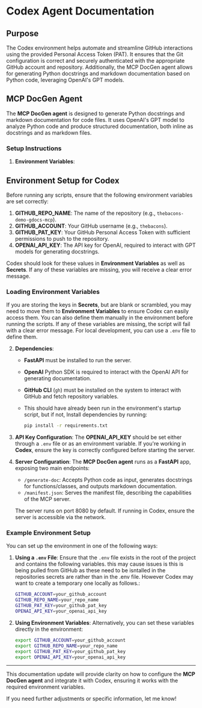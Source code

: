 
# Codex Agent Documentation

## Purpose

The Codex environment helps automate and streamline GitHub interactions using the provided Personal Access Token (PAT). It ensures that the Git configuration is correct and securely authenticated with the appropriate GitHub account and repository. Additionally, the MCP DocGen agent allows for generating Python docstrings and markdown documentation based on Python code, leveraging OpenAI's GPT models.

## MCP DocGen Agent

The **MCP DocGen agent** is designed to generate Python docstrings and markdown documentation for code files. It uses OpenAI's GPT model to analyze Python code and produce structured documentation, both inline as docstrings and as markdown files.

### Setup Instructions

1. **Environment Variables**:
   

 ## Environment Setup for Codex

Before running any scripts, ensure that the following environment variables are set correctly:

1. **GITHUB_REPO_NAME**: The name of the repository (e.g., `thebacons-demo-gdocs-mcp`).
2. **GITHUB_ACCOUNT**: Your GitHub username (e.g., `thebacons`).
3. **GITHUB_PAT_KEY**: Your GitHub Personal Access Token with sufficient permissions to push to the repository.
4. **OPENAI_API_KEY**: The API key for OpenAI, required to interact with GPT models for generating docstrings.

Codex should look for these values in **Environment Variables** as well as **Secrets**. If any of these variables are missing, you will receive a clear error message.

### Loading Environment Variables

If you are storing the keys in **Secrets**,  but are blank or scrambled, you may need to move them to **Environment Variables** to ensure Codex can easily access them. You can also define them manually in the environment before running the scripts.
If any of these variables are missing, the script will fail with a clear error message. For local development, you can use a `.env` file to define them.

2. **Dependencies**:

   * **FastAPI** must be installed to run the server.
   * **OpenAI** Python SDK is required to interact with the OpenAI API for generating documentation.
   * **GitHub CLI** (`gh`) must be installed on the system to interact with GitHub and fetch repository variables.
   * This should have already been run in the environment's startup script, but if not,  Install dependencies by running:

     ```bash
     pip install -r requirements.txt
     ```

3. **API Key Configuration**:
   The **OPENAI\_API\_KEY** should be set either through a `.env` file or as an environment variable. If you're working in **Codex**, ensure the key is correctly configured before starting the server.

4. **Server Configuration**:
   The **MCP DocGen agent** runs as a **FastAPI** app, exposing two main endpoints:

   * `/generate-doc`: Accepts Python code as input, generates docstrings for functions/classes, and outputs markdown documentation.
   * `/manifest.json`: Serves the manifest file, describing the capabilities of the MCP server.

   The server runs on port 8080 by default. If running in Codex, ensure the server is accessible via the network.

### Example Environment Setup

You can set up the environment in one of the following ways:

1. **Using a `.env` File**:
   Ensure that the `.env` file exists in the root of the project and contains the following variables. this may cause issues is this is being pulled from GitHub as these need to be isntalled in the repositories secrets are rather than in the .env file. However Codex may want to create a temporary one locally as follows.:

   ```bash
   GITHUB_ACCOUNT=your_github_account
   GITHUB_REPO_NAME=your_repo_name
   GITHUB_PAT_KEY=your_github_pat_key
   OPENAI_API_KEY=your_openai_api_key
   ```

2. **Using Environment Variables**:
   Alternatively, you can set these variables directly in the environment:

   ```bash
   export GITHUB_ACCOUNT=your_github_account
   export GITHUB_REPO_NAME=your_repo_name
   export GITHUB_PAT_KEY=your_github_pat_key
   export OPENAI_API_KEY=your_openai_api_key
   ```

---

This documentation update will provide clarity on how to configure the **MCP DocGen agent** and integrate it with Codex, ensuring it works with the required environment variables.

If you need further adjustments or specific information, let me know!
